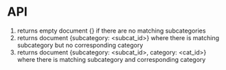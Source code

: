 # API

1. returns empty document {} if there are no matching subcategories
2. returns document {subcategory: <subcat_id>} where there is matching subcategory but no corresponding category
3. returns document {subcategory: <subcat_id>, category: <cat_id>} where there is matching subcategory and corresponding category

